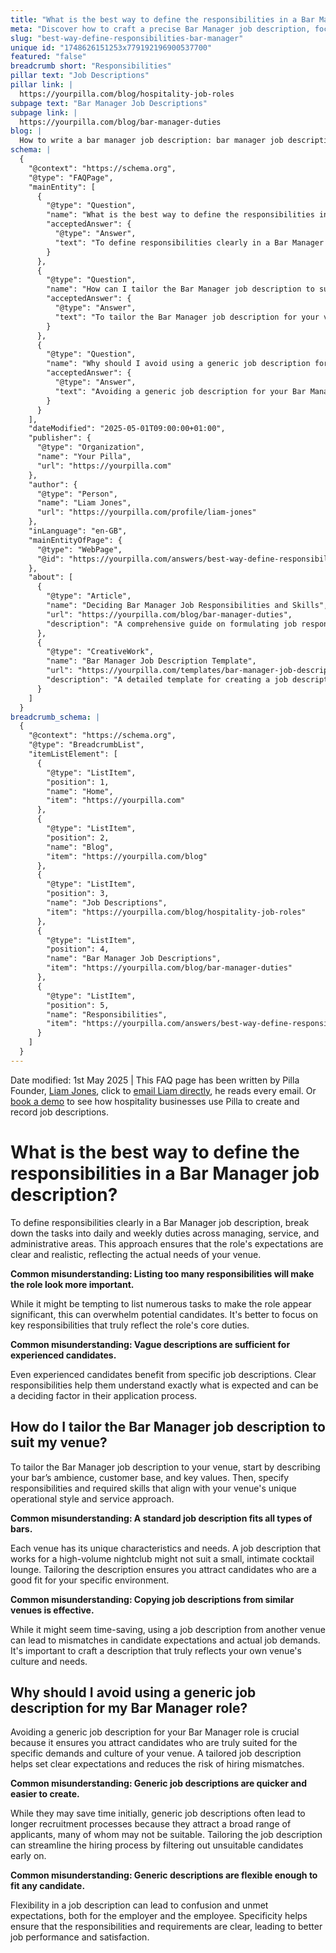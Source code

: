 ```yaml
---
title: "What is the best way to define the responsibilities in a Bar Manager job description?"
meta: "Discover how to craft a precise Bar Manager job description, focusing on clear responsibilities and tailoring it to your venue's specific needs to attract suitable candidates."
slug: "best-way-define-responsibilities-bar-manager"
unique id: "1748626151253x779192196900537700"
featured: "false"
breadcrumb short: "Responsibilities"
pillar text: "Job Descriptions"
pillar link: |
  https://yourpilla.com/blog/hospitality-job-roles
subpage text: "Bar Manager Job Descriptions"
subpage link: |
  https://yourpilla.com/blog/bar-manager-duties
blog: |
  How to write a bar manager job description: bar manager job description template included.
schema: |
  {
    "@context": "https://schema.org",
    "@type": "FAQPage",
    "mainEntity": [
      {
        "@type": "Question",
        "name": "What is the best way to define the responsibilities in a Bar Manager job description?",
        "acceptedAnswer": {
          "@type": "Answer",
          "text": "To define responsibilities clearly in a Bar Manager job description, categorise the tasks into daily and weekly duties across managing, service, and administrative areas. This structured approach ensures the expectations are clear and realistic, suited for the needs of your venue."
        }
      },
      {
        "@type": "Question",
        "name": "How can I tailor the Bar Manager job description to suit my venue?",
        "acceptedAnswer": {
          "@type": "Answer",
          "text": "To tailor the Bar Manager job description for your venue, describe your bar's unique ambience, customer base, and core values first. Then detail responsibilities and necessary skills that align with your venue's specific operational style and service ethos."
        }
      },
      {
        "@type": "Question",
        "name": "Why should I avoid using a generic job description for my Bar Manager role?",
        "acceptedAnswer": {
          "@type": "Answer",
          "text": "Avoiding a generic job description for your Bar Manager role is crucial because it ensures you attract the right candidates well-suited for the specific demands and culture of your venue. A customised job description sets clear expectations and reduces the risk of hiring mismatches, ultimately improving the efficiency of your recruitment process."
        }
      }
    ],
    "dateModified": "2025-05-01T09:00:00+01:00",
    "publisher": {
      "@type": "Organization",
      "name": "Your Pilla",
      "url": "https://yourpilla.com"
    },
    "author": {
      "@type": "Person",
      "name": "Liam Jones",
      "url": "https://yourpilla.com/profile/liam-jones"
    },
    "inLanguage": "en-GB",
    "mainEntityOfPage": {
      "@type": "WebPage",
      "@id": "https://yourpilla.com/answers/best-way-define-responsibilities-bar-manager"
    },
    "about": [
      {
        "@type": "Article",
        "name": "Deciding Bar Manager Job Responsibilities and Skills",
        "url": "https://yourpilla.com/blog/bar-manager-duties",
        "description": "A comprehensive guide on formulating job responsibilities and necessary skills for Bar Managers."
      },
      {
        "@type": "CreativeWork",
        "name": "Bar Manager Job Description Template",
        "url": "https://yourpilla.com/templates/bar-manager-job-description",
        "description": "A detailed template for creating a job description for a Bar Manager that matches specific venue requirements."
      }
    ]
  }
breadcrumb_schema: |
  {
    "@context": "https://schema.org",
    "@type": "BreadcrumbList",
    "itemListElement": [
      {
        "@type": "ListItem",
        "position": 1,
        "name": "Home",
        "item": "https://yourpilla.com"
      },
      {
        "@type": "ListItem",
        "position": 2,
        "name": "Blog",
        "item": "https://yourpilla.com/blog"
      },
      {
        "@type": "ListItem",
        "position": 3,
        "name": "Job Descriptions",
        "item": "https://yourpilla.com/blog/hospitality-job-roles"
      },
      {
        "@type": "ListItem",
        "position": 4,
        "name": "Bar Manager Job Descriptions",
        "item": "https://yourpilla.com/blog/bar-manager-duties"
      },
      {
        "@type": "ListItem",
        "position": 5,
        "name": "Responsibilities",
        "item": "https://yourpilla.com/answers/best-way-define-responsibilities-bar-manager"
      }
    ]
  }
---
```


Date modified: 1st May 2025 | This FAQ page has been written by Pilla Founder, [Liam Jones](https://yourpilla.com/profile/liam-jones), click to [email Liam directly](https://mailto:liam@yourpilla.com), he reads every email. Or [book a demo](https://calendly.com/pilla/demo) to see how hospitality businesses use Pilla to create and record job descriptions.

# What is the best way to define the responsibilities in a Bar Manager job description?

To define responsibilities clearly in a Bar Manager job description, break down the tasks into daily and weekly duties across managing, service, and administrative areas. This approach ensures that the role's expectations are clear and realistic, reflecting the actual needs of your venue.

**Common misunderstanding: Listing too many responsibilities will make the role look more important.**

While it might be tempting to list numerous tasks to make the role appear significant, this can overwhelm potential candidates. It's better to focus on key responsibilities that truly reflect the role's core duties.

**Common misunderstanding: Vague descriptions are sufficient for experienced candidates.**

Even experienced candidates benefit from specific job descriptions. Clear responsibilities help them understand exactly what is expected and can be a deciding factor in their application process.

## How do I tailor the Bar Manager job description to suit my venue?

To tailor the Bar Manager job description to your venue, start by describing your bar’s ambience, customer base, and key values. Then, specify responsibilities and required skills that align with your venue's unique operational style and service approach.

**Common misunderstanding: A standard job description fits all types of bars.**

Each venue has its unique characteristics and needs. A job description that works for a high-volume nightclub might not suit a small, intimate cocktail lounge. Tailoring the description ensures you attract candidates who are a good fit for your specific environment.

**Common misunderstanding: Copying job descriptions from similar venues is effective.**

While it might seem time-saving, using a job description from another venue can lead to mismatches in candidate expectations and actual job demands. It's important to craft a description that truly reflects your own venue's culture and needs.

## Why should I avoid using a generic job description for my Bar Manager role?

Avoiding a generic job description for your Bar Manager role is crucial because it ensures you attract candidates who are truly suited for the specific demands and culture of your venue. A tailored job description helps set clear expectations and reduces the risk of hiring mismatches.

**Common misunderstanding: Generic job descriptions are quicker and easier to create.**

While they may save time initially, generic job descriptions often lead to longer recruitment processes because they attract a broad range of applicants, many of whom may not be suitable. Tailoring the job description can streamline the hiring process by filtering out unsuitable candidates early on.

**Common misunderstanding: Generic descriptions are flexible enough to fit any candidate.**

Flexibility in a job description can lead to confusion and unmet expectations, both for the employer and the employee. Specificity helps ensure that the responsibilities and requirements are clear, leading to better job performance and satisfaction.